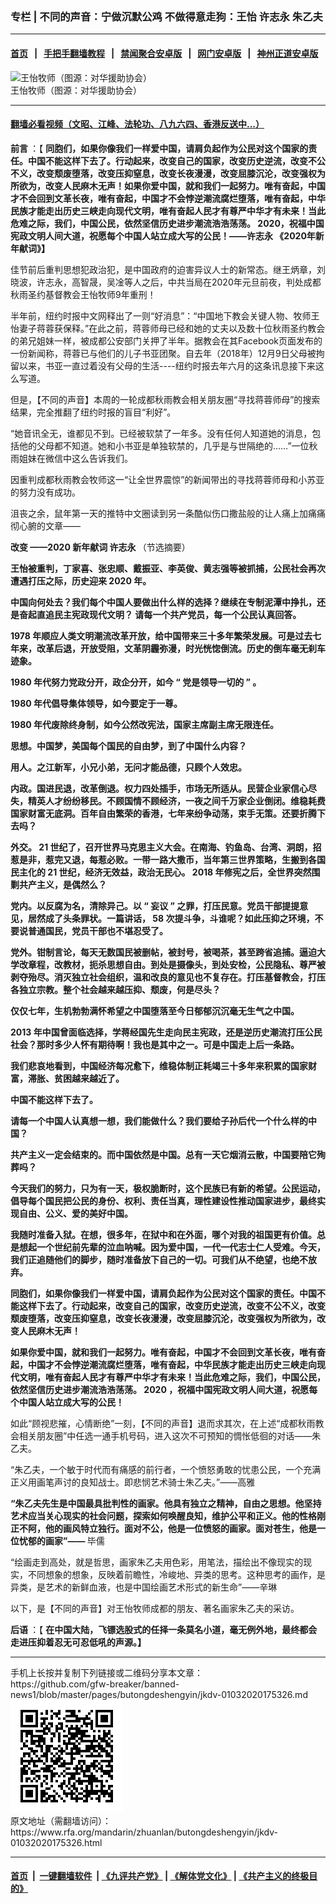 ### 专栏 | 不同的声音：宁做沉默公鸡 不做得意走狗：王怡 许志永 朱乙夫
------------------------

#### [首页](https://github.com/gfw-breaker/banned-news1/blob/master/README.md) &nbsp;&nbsp;|&nbsp;&nbsp; [手把手翻墙教程](https://github.com/gfw-breaker/guides/wiki) &nbsp;&nbsp;|&nbsp;&nbsp; [禁闻聚合安卓版](https://github.com/gfw-breaker/bn-android) &nbsp;&nbsp;|&nbsp;&nbsp; [网门安卓版](https://github.com/oGate2/oGate) &nbsp;&nbsp;|&nbsp;&nbsp; [神州正道安卓版](https://github.com/SzzdOgate/update) 



<div id="headerimg">
 <img alt="王怡牧师（图源：对华援助协会）" src="https://www.rfa.org/mandarin/zhuanlan/butongdeshengyin/jkdv-01032020175326.html/yt0103l.jpg/image" title="王怡牧师（图源：对华援助协会）"/>
 <div id="headerimgcontents">
  <div id="headerimgcaption">
   <span>
    王怡牧师（图源：对华援助协会）
   </span>
   <!-- zoomattribute -->
  </div>
  <!-- headerimgcaption -->
 </div>
 <!-- headerimagecontents -->
</div>

<hr/>


#### [翻墙必看视频（文昭、江峰、法轮功、八九六四、香港反送中...）](https://github.com/gfw-breaker/banned-news1/blob/master/pages/link3.md)

<div id="storytext">
 <div>
  <div class="slot_header">
  </div>
 </div>
 <p>
  <b>
   前言
  </b>
  ：【
  <b>
   同胞们，如果你像我们一样爱中国，请肩负起作为公民对这个国家的责任。中国不能这样下去了。行动起来，改变自己的国家，改变历史逆流，改变不公不义，改变颓废堕落，改变压抑窒息，改变长夜漫漫，改变屈膝沉沦，改变强权为所欲为，改变人民麻木无声！如果你爱中国，就和我们一起努力。唯有奋起，中国才不会回到文革长夜，唯有奋起，中国才不会悖逆潮流腐烂堕落，唯有奋起，中华民族才能走出历史三峡走向现代文明，唯有奋起人民才有尊严中华才有未来！当此危难之际，我们，中国公民，依然坚信历史进步潮流浩浩荡荡。
  </b>
  <b>
   2020，祝福中国宪政文明人间大道，祝愿每个中国人站立成大写的公民！——许志永 《2020年新年献词》】
  </b>
 </p>
 <p>
  佳节前后重判思想犯政治犯，是中国政府的迫害异议人士的新常态。继王炳章，刘晓波，许志永，高智晟，吴凎等人之后，中共当局在2020年元旦前夜，判处成都秋雨圣约基督教会王怡牧师9年重刑！
 </p>
 <p>
  半年前，纽约时报中文网释出了一则“好消息”：“中国地下教会关键人物、牧师王怡妻子蒋蓉获保释。”在此之前，蒋蓉师母已经和她的丈夫以及数十位秋雨圣约教会的弟兄姐妹一样，被成都公安部门关押了半年。据教会在其Facebook页面发布的一份新闻称，蒋蓉已与他们的儿子书亚团聚。自去年（2018年）12月9日父母被拘留以来，书亚一直过着没有父母的生活----纽约时报去年六月的这条讯息接下来这么写道。
 </p>
 <p>
  但是，【不同的声音】本周的一轮成都秋雨教会相关朋友圈“寻找蒋蓉师母”的搜索结果，完全推翻了纽约时报的盲目“利好”。
 </p>
 <p>
  “她音讯全无，谁都见不到。已经被软禁了一年多。没有任何人知道她的消息，包括他的父母都不知道。她和小书亚是单独软禁的，几乎是与世隔绝的……”一位秋雨姐妹在微信中这么告诉我们。
 </p>
 <p>
  因重判成都秋雨教会牧师这一“让全世界震惊”的新闻带出的寻找蒋蓉师母和小苏亚的努力没有成功。
 </p>
 <p>
  沮丧之余，鼠年第一天的推特中文圈读到另一条酷似伤口撒盐般的让人痛上加痛痛彻心腑的文章——
 </p>
 <p>
  <b>
   改变
  </b>
  <b>
   ——2020
  </b>
  <b>
   新年献词
  </b>
  <b>
   许志永
  </b>
  （节选摘要）
  <b>
  </b>
 </p>
 <p>
  <b>
  </b>
 </p>
 <p>
  <b>
   王怡被重判，丁家喜、张忠顺、戴振亚、李英俊、黄志强等被抓捕，公民社会再次遭遇打压之际，历史迎来
  </b>
  <b>
   2020
  </b>
  <b>
   年。
  </b>
  <b>
  </b>
 </p>
 <p>
  <b>
   中国向何处去？我们每个中国人要做出什么样的选择？继续在专制泥潭中挣扎，还是奋起直追民主宪政现代文明？
  </b>
  <b>
  </b>
  <b>
   请每一个共产党员，每一个公民认真回答。
  </b>
  <b>
  </b>
 </p>
 <p>
  <b>
   1978
  </b>
  <b>
   年顺应人类文明潮流改革开放，给中国带来三十多年繁荣发展。可是过去七年来，改革后退，开放受阻，文革阴霾弥漫，时光恍惚倒流。历史的倒车毫无刹车迹象。
  </b>
  <b>
  </b>
 </p>
 <p>
  <b>
   1980
  </b>
  <b>
   年代努力党政分开，政企分开，如今
  </b>
  <b>
   “
  </b>
  <b>
   党是领导一切的
  </b>
  <b>
   ”
  </b>
  <b>
   。
  </b>
  <b>
  </b>
 </p>
 <p>
  <b>
   1980
  </b>
  <b>
   年代倡导集体领导，如今要定于一尊。
  </b>
  <b>
  </b>
 </p>
 <p>
  <b>
   1980
  </b>
  <b>
   年代废除终身制，如今公然改宪法，国家主席副主席无限连任。
  </b>
  <b>
  </b>
 </p>
 <p>
  <b>
   思想。中国梦，美国每个国民的自由梦，到了中国什么内容？
  </b>
  <b>
  </b>
 </p>
 <p>
  <b>
   用人。之江新军，小兄小弟，无问才能品德，只顾个人效忠。
  </b>
  <b>
  </b>
 </p>
 <p>
  <b>
   内政。国进民退，改革倒退。权力四处插手，市场无所适从。民营企业家信心尽失，精英人才纷纷移民。不顾国情不顾经济，一夜之间千万家企业倒闭。维稳耗费国家财富无底洞。百年自由繁荣的香港，七年来纷争动荡，束手无策。还要折腾下去吗？
  </b>
  <b>
  </b>
 </p>
 <p>
  <b>
   外交。
  </b>
  <b>
   21
  </b>
  <b>
   世纪了，召开世界马克思主义大会。在南海、钓鱼岛、台湾、洞朗，招惹是非，惹完又退，每惹必败。一带一路大撒币，当年第三世界策略，生搬到各国民主化的
  </b>
  <b>
   21
  </b>
  <b>
   世纪，经济无效益，政治无民心。
  </b>
  <b>
   2018
  </b>
  <b>
   年修宪之后，全世界突然围剿共产主义，是偶然么？
  </b>
  <b>
  </b>
 </p>
 <p>
  <b>
   党内。以反腐为名，清除异己。以
  </b>
  <b>
   “
  </b>
  <b>
   妄议
  </b>
  <b>
   ”
  </b>
  <b>
   之罪，打压民意。党员干部提提意见，居然成了头条罪状。一篇讲话，
  </b>
  <b>
   58
  </b>
  <b>
   次提斗争，斗谁呢？如此压抑之环境，不要说普通国民，党员干部也不堪忍受了。
  </b>
  <b>
  </b>
 </p>
 <p>
  <b>
   党外。钳制言论，每天无数国民被删帖，被封号，被喝茶，甚至跨省追捕。逼迫大学改章程，改教材，扼杀思想自由。到处是摄像头，到处安检，公民隐私、尊严被剥夺殆尽。消灭独立社会组织，温和改良的意见也不复存在。打压基督教会，打压各独立宗教。整个社会越来越压抑、颓废，何是尽头？
  </b>
  <b>
  </b>
 </p>
 <p>
  <b>
   仅仅七年，生机勃勃满怀希望之中国堕落至今日郁郁沉沉毫无生气之中国。
  </b>
  <b>
  </b>
 </p>
 <p>
  <b>
   2013
  </b>
  <b>
   年中国曾面临选择，学蒋经国先生走向民主宪政，还是逆历史潮流打压公民社会？那时多少人怀有期待啊！我也是其中之一。可是中国走上后一条路。
  </b>
  <b>
  </b>
 </p>
 <p>
  <b>
   我们悲哀地看到，中国经济每况愈下，维稳体制正耗竭三十多年来积累的国家财富，滞胀、贫困越来越近了。
  </b>
  <b>
  </b>
 </p>
 <p>
  <b>
   中国不能这样下去了。
  </b>
  <b>
  </b>
 </p>
 <p>
  <b>
   请每一个中国人认真想一想，我们能做什么？我们要给子孙后代一个什么样的中国？
  </b>
  <b>
  </b>
 </p>
 <p>
  <b>
   共产主义一定会结束的。而中国依然是中国。总有一天它烟消云散，中国要陪它殉葬吗？
  </b>
  <b>
  </b>
 </p>
 <p>
  <b>
   今天我们的努力，只为有一天，极权脆断时，这个民族已有新的希望。公民运动，倡导每个国民把公民的身份、权利、责任当真，理性建设性推动国家进步，最终实现自由、公义、爱的美好中国。
  </b>
  <b>
  </b>
 </p>
 <p>
  <b>
   我随时准备入狱。在想，很多年，在狱中和在外面，哪个对我的祖国更有价值。总是想起一个世纪前先辈的泣血呐喊。因为爱中国，一代一代志士仁人受难。今天，我们正追随他们的脚步，随时准备放下自己的一切。可我们从不绝望，也绝不放弃。
  </b>
  <b>
  </b>
 </p>
 <p>
  <b>
   同胞们，如果你像我们一样爱中国，请肩负起作为公民对这个国家的责任。中国不能这样下去了。行动起来，改变自己的国家，改变历史逆流，改变不公不义，改变颓废堕落，改变压抑窒息，改变长夜漫漫，改变屈膝沉沦，改变强权为所欲为，改变人民麻木无声！
  </b>
  <b>
  </b>
 </p>
 <p>
  <b>
   如果你爱中国，就和我们一起努力。唯有奋起，中国才不会回到文革长夜，唯有奋起，中国才不会悖逆潮流腐烂堕落，唯有奋起，中华民族才能走出历史三峡走向现代文明，唯有奋起人民才有尊严中华才有未来！当此危难之际，我们，中国公民，依然坚信历史进步潮流浩浩荡荡。
  </b>
  <b>
   2020
  </b>
  <b>
   ，祝福中国宪政文明人间大道，祝愿每个中国人站立成大写的公民！
  </b>
  <b>
  </b>
 </p>
 <p>
  如此“顾视悲摧，心情断绝”一刻，【不同的声音】退而求其次，在上述“成都秋雨教会相关朋友圈”中任选一通手机号码，进入这次不可预知的惆怅低徊的对话——朱乙夫。
 </p>
 <p>
  “朱乙夫，一个敏于时代而有痛感的前行者，一个愤怒勇敢的忧患公民，一个充满正义用画笔声讨的良知战士。即悲悯艺术骑士朱乙夫。”——高雅
 </p>
 <p>
  <b>
   “朱乙夫先生是中国最具批判性的画家。他具有独立之精神，自由之思想。他坚持艺术应当关心现实的社会问题，探索如何唤醒良知，维护公平和正义。他的性格刚正不阿，他的画风特立独行。面对不公，他是一位愤怒的画家。面对苍生，他是一位忧郁的画家”——
  </b>
  毕儒
 </p>
 <p>
  “绘画走到高处，就是哲思，画家朱乙夫用色彩，用笔法，描绘出不像现实的现实，不同想象的想象，反映着前瞻性，冷峻地、异类的思考。这种思考的画作，是异类，是艺术的新鲜血液，也是中国绘画艺术形式的新生命”——辛琳
 </p>
 <p>
  以下，是【不同的声音】对王怡牧师成都的朋友、著名画家朱乙夫的采访。
 </p>
 <p>
 </p>
 <p>
  <b>
   后语
  </b>
  ：【
  <b>
   在中国大陆，飞镖选股式的任择一条莫名小道，毫无例外地，最终都会走进压抑着忍无可忍低吼的声源。】
  </b>
  <b>
  </b>
 </p>
</div>

<hr/>
手机上长按并复制下列链接或二维码分享本文章：<br/>
https://github.com/gfw-breaker/banned-news1/blob/master/pages/butongdeshengyin/jkdv-01032020175326.md <br/>
<a href='https://github.com/gfw-breaker/banned-news1/blob/master/pages/butongdeshengyin/jkdv-01032020175326.md'><img src='https://github.com/gfw-breaker/banned-news1/blob/master/pages/butongdeshengyin/jkdv-01032020175326.md.png'/></a> <br/>
原文地址（需翻墙访问）：https://www.rfa.org/mandarin/zhuanlan/butongdeshengyin/jkdv-01032020175326.html


------------------------
#### [首页](https://github.com/gfw-breaker/banned-news1/blob/master/README.md) &nbsp;|&nbsp; [一键翻墙软件](https://github.com/gfw-breaker/nogfw/blob/master/README.md) &nbsp;| [《九评共产党》](https://github.com/gfw-breaker/9ping.md/blob/master/README.md#九评之一评共产党是什么) | [《解体党文化》](https://github.com/gfw-breaker/jtdwh.md/blob/master/README.md) | [《共产主义的终极目的》](https://github.com/gfw-breaker/gczydzjmd.md/blob/master/README.md)


<img src='http://gfw-breaker.win/banned-news/pages/butongdeshengyin/jkdv-01032020175326.md' width='0px' height='0px'/>